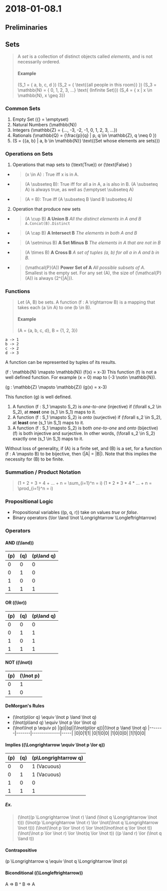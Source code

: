 # 2018-01-08.1

## Preliminaries
## Sets
> A _set_ is a collection of distinct objects called _elements_, and is not necessarily ordered.
> #### Example
> \(S_1 = \{ a, b, c, d \}\)
> \(S_2 = { \text{\{all people in this room\}} }\)
> \(S_3 = \mathbb{N} = \{ 0, 1, 2, 3, ...\} \text{ (Infinite Set)}\)
> \(S_4 = \{ x | x \in \mathbb{N}, x \geq 3\}\)

### Common Sets
1. Empty Set \(\{\} = \emptyset\)
2. Natural Numbers \(\mathbb{N}\)
3. Integers \(\mathbb{Z} = \{..., -3, -2, -1, 0, 1, 2, 3, ...\}\)
4. Rationals \(\mathbb{Q} = \{\frac{p}{q} | p, q \in \mathbb{Z}, q \neq 0 \}\) 
5. \(S = \{\{a, b\} | a, b \in \mathbb{N}\} \text{(Set whose elements are sets)}\) 

### Operations on Sets
1. Operations that map sets to \(\text{True}\) or \(\text{False} \)
  * > \(x \in A\) : True iff x is in A.
  * > \(A \subseteq B\): True iff for all a in A, a is also in B.
        \(A \subseteq A\) is always true, as well as \(\emptyset \subseteq A\)
  * > \(A = B\): True iff \(A \subseteq B \land B \subseteq A\)

2. Operation that produce new sets
 * > \(A \cup B\) **A Union B** _All the distinct elements in A and B_ `A.Concat(B).Distinct`
 * > \(A \cap B\) **A Intersect B** _The elements in both A and B_
 * > \(A \setminus B\) **A Set Minus B** _The elements in A that are not in B_
 * > \(A \times B\) **A Cross B** _A set of tuples (a, b) for all a in A and b in B._
 * > \(\mathcal{P}(A)\) **Power Set of A** _All possible subsets of A_. Smallest is the empty set.
      For any set \(A\), the size of \(\mathcal{P}(A)\) is always \(2^{|A|}\).
      
### Functions
> Let \(A, B\) be sets. A function \(f : A \rightarrow B\) is a mapping that takes each \(a \in A\) to one \(b \in B\).
> #### Example
> \(A = \{a, b, c, d\}, B = \{1, 2, 3\}\)
 ```
 a -> 1
 b -> 2
 c -> 2
 d -> 3
 ``` 
 
 A function can be represented by tuples of its results.
 
\(f : \mathbb{N} \mapsto \mathbb{N}\)
\(f(x) = x-3\)
This function \(f\) is not a well defined function. For example \(x = 0\) map to \(-3 \notin \mathbb{N}\).

\(g : \mathbb{Z} \mapsto \mathbb{Z}\)
\(g(x) = x-3\)

This function \(g\) is well defined.

1. A function \(f : S_1 \mapsto S_2\) is _one-to-one_ (injective)  if \(\forall s_2 \in S_2\), at **most** one \(s_1 \in S_1\) maps to it.
2. A function \(f : S_1 \mapsto S_2\) is _onto_ (surjective)  if \(\forall s_2 \in S_2\), at **least** one \(s_1 \in S_1\) maps to it.
3. A function \(f : S_1 \mapsto S_2\) is  both _one-to-one_ and _onto_ (bijective) \(f\) is both injective and surjective. In other words, \(\forall s_2 \in S_2\) exactly one \(s_1 \in S_1\) maps to it.

Without loss of generality, if \(A\) is a finite set, and \(B\) is a set, for a function \(f : A \mapsto B\) to be bijective, then \(|A| = |B|\). Note that this implies the necessity for \(B\) to be finite.

### Summation / Product Notation
> \(1 + 2 + 3 + 4 + ... + n = \sum_{i=1}^n = i\)
> \(1 * 2 * 3 * 4 * ... + n = \prod_{i=1}^n = i\)

### Propositional Logic

* Propositional variables \((p, q, r)\) take on values _true_ or _false_.
* Binary operators \(\lor \land \lnot \Longrightarrow \Longleftrightarrow\)

### Operators

#### AND (\(\land\))

|\(p\)|\(q\)|\(p\land q\)|
|-------|-------|--------------|
|0|0|0|
|0|1|0|
|1|0|0|
|1|1|1|

#### OR (\(\lor\))

|\(p\)|\(q\)|\(p\land q\)|
|-------|-------|--------------|
|0|0|0|
|0|1|1|
|1|0|1|
|1|1|1|


#### NOT (\(\lnot\))

|\(p\)|\(\lnot p\)|
|-------|-------|
|0|1|
|1|0|

#### DeMorgan's Rules
* \(\lnot(p\lor q) \equiv \lnot p \land \lnot q\)
* \(\lnot(p\land q) \equiv \lnot p \lor \lnot q\)
* \(\lnot\lnot p \equiv p\)
|\(p\)|\(q\)|\(\lnot(p\lor q)\)|\(\lnot p \land \lnot q\)
|-------|-------|--------------|-----|
|0|0|1|1|
|0|1|0|0|
|1|0|0|0|
|1|1|0|0|


#### Implies (\(\Longrightarrow \equiv \lnot p \lor q\))
|\(p\)|\(q\)|\(p\Longrightarrow q\)|
|-------|-------|--------------|
|0|0|1 (Vacuous)|
|0|1|1 (Vacuous)|
|1|0|0|
|1|1|1|

##### Ex.
> \(\lnot((p \Longrightarrow \lnot r) \land (\lnot q \Longrightarrow \lnot t))\)
> \(\lnot(p \Longrightarrow \lnot r) \lor \lnot(\lnot q \Longrightarrow \lnot t))\)
> \(\lnot(\lnot p \lor \lnot r) \lor \lnot(\lnot\lnot q \lor \lnot t)\)
> \(\lnot(\lnot p \lor \lnot r) \lor \lnot(q \lor \lnot t)\)
> \((p \land r) \lor (\lnot q \land  t)\)

#### Contrapositive
\(p \Longrightarrow q \equiv \lnot q \Longrightarrow \lnot p\)
#### Biconditional (\(\Longleftrightarrow\))
A => B ^ B => A